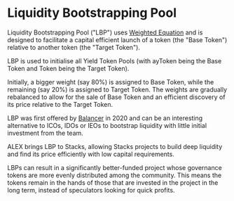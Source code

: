 # Liquidity Bootstrapping Pool

Liquidity Bootstrapping Pool \("LBP"\) uses [Weighted Equation](https://docs.alexgo.io/protocol/platform-architecture-that-supports-ecosystem-development) and is designed to facilitate a capital efficient launch of a token \(the "Base Token"\) relative to another token \(the "Target Token"\).

LBP is used to initialise all Yield Token Pools \(with ayToken being the Base Token and Token being the Target Token\).

Initially, a bigger weight \(say 80%\) is assigned to Base Token, while the remaining \(say 20%\) is assigned to Target Token. The weights are gradually rebalanced to allow for the sale of Base Token and an efficient discovery of its price relative to the Target Token.

LBP was first offered by [Balancer](https://docs.balancer.fi/v/v1/guides/smart-pool-templates-gui/liquidity-bootstrapping-pool) in 2020 and can be an interesting alternative to ICOs, IDOs or IEOs to bootstrap liquidity with little initial investment from the team.

ALEX brings LBP to Stacks, allowing Stacks projects to build deep liquidity and find its price efficiently with low capital requirements.

LBPs can result in a significantly better-funded project whose governance tokens are more evenly distributed among the community. This means the tokens remain in the hands of those that are invested in the project in the long term, instead of speculators looking for quick profits.

